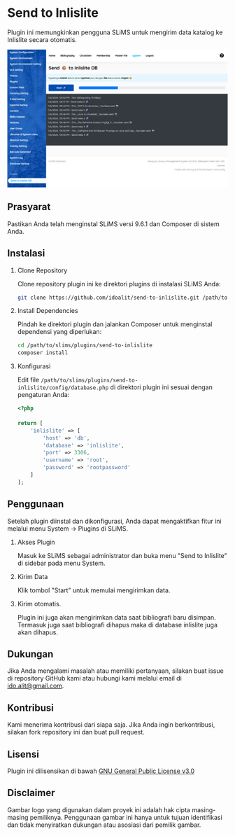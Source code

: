 # Send to Inlislite

Plugin ini memungkinkan pengguna SLiMS untuk mengirim data katalog ke Inlislite secara otomatis.

![SLiMS Logo](assets/images/cover.png)

## Prasyarat

Pastikan Anda telah menginstal SLiMS versi 9.6.1 dan Composer di sistem Anda.

## Instalasi

1. Clone Repository

    Clone repository plugin ini ke direktori plugins di instalasi SLiMS Anda:

    ```bash
    git clone https://github.com/idoalit/send-to-inlislite.git /path/to/slims/plugins/send-to-inlislite
    ```
2. Install Dependencies

    Pindah ke direktori plugin dan jalankan Composer untuk menginstal dependensi yang diperlukan:

    ```bash
    cd /path/to/slims/plugins/send-to-inlislite
    composer install
    ```
3. Konfigurasi

    Edit file `/path/to/slims/plugins/send-to-inlislite/config/database.php` di direktori plugin ini sesuai dengan pengaturan Anda:

    ```php
    <?php

    return [
        'inlislite' => [
            'host' => 'db',
            'database' => 'inlislite',
            'port' => 3306,
            'username' => 'root',
            'password' => 'rootpassword'
        ]
    ];

    ```

## Penggunaan

Setelah plugin diinstal dan dikonfigurasi, Anda dapat mengaktifkan fitur ini melalui menu System -> Plugins di SLiMS.

1. Akses Plugin

    Masuk ke SLiMS sebagai administrator dan buka menu "Send to Inlislite" di sidebar pada menu System.

2. Kirim Data

    Klik tombol "Start" untuk memulai mengirimkan data.

3. Kirim otomatis.

    Plugin ini juga akan mengirimkan data saat bibliografi baru disimpan. Termasuk juga saat bibliografi dihapus maka di database inlislite juga akan dihapus.

## Dukungan

Jika Anda mengalami masalah atau memiliki pertanyaan, silakan buat issue di repository GitHub kami atau hubungi kami melalui email di [ido.alit@gmail.com](mailto:ido.alit@gmail.com).

## Kontribusi

Kami menerima kontribusi dari siapa saja. Jika Anda ingin berkontribusi, silakan fork repository ini dan buat pull request.

## Lisensi

Plugin ini dilisensikan di bawah [GNU General Public License v3.0](LICENSE)

## Disclaimer

Gambar logo yang digunakan dalam proyek ini adalah hak cipta masing-masing pemiliknya. Penggunaan gambar ini hanya untuk tujuan identifikasi dan tidak menyiratkan dukungan atau asosiasi dari pemilik gambar.